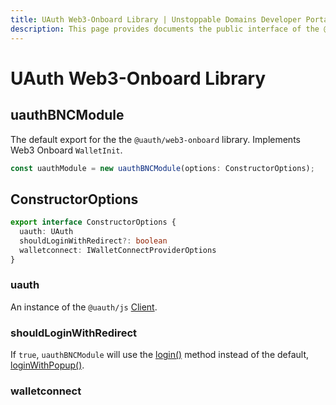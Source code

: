 ```yaml
---
title: UAuth Web3-Onboard Library | Unstoppable Domains Developer Portal
description: This page provides documents the public interface of the @uauth/web3-onboard middleware library.
---
```


# UAuth Web3-Onboard Library

## uauthBNCModule

The default export for the the `@uauth/web3-onboard` library. Implements Web3 Onboard `WalletInit`.

```typescript
const uauthModule = new uauthBNCModule(options: ConstructorOptions);
```

## ConstructorOptions

```typescript
export interface ConstructorOptions {
  uauth: UAuth
  shouldLoginWithRedirect?: boolean
  walletconnect: IWalletConnectProviderOptions
}
```

### uauth

An instance of the `@uauth/js` [Client](/login-with-unstoppable/libraries/uauth-js.md#client).

### shouldLoginWithRedirect

If `true`, `uauthBNCModule` will use the [login()](/login-with-unstoppable/libraries/uauth-js.md#login) method instead of the default, [loginWithPopup()](/login-with-unstoppable/libraries/uauth-js.md#loginwithpopup).

### walletconnect

